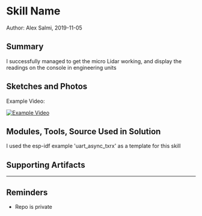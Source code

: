 #  Skill Name

Author: Alex Salmi, 2019-11-05

## Summary
I successfully managed to get the micro Lidar working, and display the readings on the console in engineering units

## Sketches and Photos
Example Video:

[![Example Video](https://img.youtube.com/vi/mpf1ibynEBY/0.jpg)](https://www.youtube.com/watch?v=mpf1ibynEBY)

## Modules, Tools, Source Used in Solution
I used the esp-idf example 'uart_async_txrx' as a template for this skill

## Supporting Artifacts


-----

## Reminders
- Repo is private
